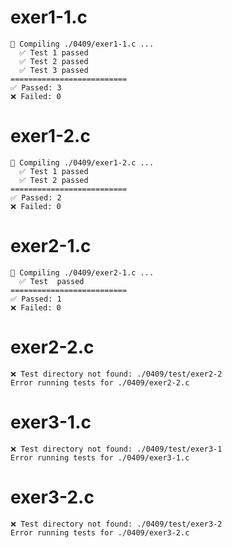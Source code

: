 # exer1-1.c
```
🔧 Compiling ./0409/exer1-1.c ...
  ✅ Test 1 passed
  ✅ Test 2 passed
  ✅ Test 3 passed
==========================
✅ Passed: 3
❌ Failed: 0
```

# exer1-2.c
```
🔧 Compiling ./0409/exer1-2.c ...
  ✅ Test 1 passed
  ✅ Test 2 passed
==========================
✅ Passed: 2
❌ Failed: 0
```

# exer2-1.c
```
🔧 Compiling ./0409/exer2-1.c ...
  ✅ Test  passed
==========================
✅ Passed: 1
❌ Failed: 0
```

# exer2-2.c
```
❌ Test directory not found: ./0409/test/exer2-2
Error running tests for ./0409/exer2-2.c
```

# exer3-1.c
```
❌ Test directory not found: ./0409/test/exer3-1
Error running tests for ./0409/exer3-1.c
```

# exer3-2.c
```
❌ Test directory not found: ./0409/test/exer3-2
Error running tests for ./0409/exer3-2.c
```


